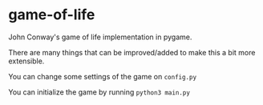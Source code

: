 # game-of-life
John Conway's game of life implementation in pygame. 

There are many things that can be improved/added to make this a bit more extensible.

You can change some settings of the game on `config.py`

You can initialize the game by running `python3 main.py`
